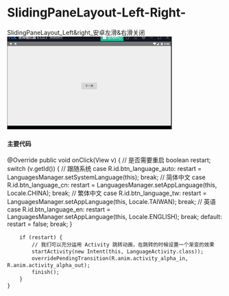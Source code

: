 # SlidingPaneLayout-Left-Right-
SlidingPaneLayout_Left&amp;right_安卓左滑&amp;右滑关闭
![效果](https://github.com/DecentChunibyoPatient/SlidingPaneLayout-Left-Right-/blob/master/1.gif)

#### 主要代码
@Override
    public void onClick(View v) {
        // 是否需要重启
        boolean restart;
        switch (v.getId()) {
            // 跟随系统
            case R.id.btn_language_auto:
                restart = LanguagesManager.setSystemLanguage(this);
                break;
            // 简体中文
            case R.id.btn_language_cn:
                restart = LanguagesManager.setAppLanguage(this, Locale.CHINA);
                break;
            // 繁体中文
            case R.id.btn_language_tw:
                restart = LanguagesManager.setAppLanguage(this, Locale.TAIWAN);
                break;
            // 英语
            case R.id.btn_language_en:
                restart = LanguagesManager.setAppLanguage(this, Locale.ENGLISH);
                break;
            default:
                restart = false;
                break;
        }

        if (restart) {
            // 我们可以充分运用 Activity 跳转动画，在跳转的时候设置一个渐变的效果
            startActivity(new Intent(this, LanguageActivity.class));
            overridePendingTransition(R.anim.activity_alpha_in, R.anim.activity_alpha_out);
            finish();
        }
    }

